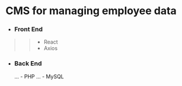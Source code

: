 # CMS for managing employee data

- ### Front End
 >> * React
 >> * Axios
 

- ### Back End
  ... - PHP
  ... - MySQL
  
